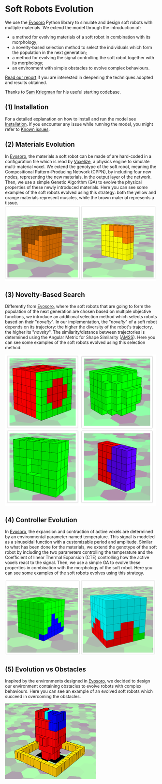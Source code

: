 Soft Robots Evolution
=======================================
We use the [Evosoro](https://github.com/skriegman/evosoro) Python library to simulate and design soft robots with multiple materials. We extend the model through the introduction of:
* a method for evolving materials of a soft robot in combination with its morphology;
* a novelty-based selection method to select the individuals which form the population in the next generation;
* a method for evolving the signal controlling the soft robot together with its morphology;
* an environment with simple obstacles to evolve complex behaviours.

[Read our report](https://github.com/ZarHenry96/Ev-SoftBots/blob/master/report.pdf) if you are interested in deepening the techniques adopted and results obtained.

Thanks to [Sam Kriegman](https://github.com/skriegman) for his useful starting codebase.

(1) Installation
------------
For a detailed explanation on how to install and run the model see [Installation](https://github.com/skriegman/evosoro#2-installation). If you encounter any issue while running the model, you might refer to [Known issues](https://github.com/skriegman/evosoro#4-known-issues).

(2) Materials Evolution
------------
In [Evosoro](https://github.com/skriegman/evosoro), the materials a soft robot can be made of are hard-coded in a configuration file which is read by [Voxelize](https://github.com/jonhiller/Voxelyze), a physics engine to simulate multi-material voxel. We extend the genotype of the soft robot, meaning the Compositional Pattern-Producing Network (CPPN), by including four new nodes, representing the new materials, in the output layer of the network. Then, we use a simple Genetic Algorithm (GA) to evolve the physical properties of these newly introduced materials. 
Here you can see some examples of the soft robots evolved using this strategy: both the yellow and orange materials represent muscles, while the brown material represents a tissue.
<img src="https://github.com/ZarHenry96/Ev-SoftBots/blob/master/img/materials-softbots.png" alt="materials evolution" width="500" height="250"/>

(3) Novelty-Based Search
------------
Differently from [Evosoro](https://github.com/skriegman/evosoro), where the soft robots that are going to form the population of the next generation are chosen based on multiple objective functions, we introduce an additional selection method which selects robots based on their "*novelty*". In our implementation, the "*novelty*" of a soft robot depends on its trajectory: the higher the diversity of the robot's trajectory, the higher its "*novelty*". The similarity/distance between trajectories is determined using the Angular Metric for Shape Similarity ([AMSS](https://www.konan-u.ac.jp/hp/seki/myarticles/nakamura2012paa.pdf)).
Here you can see some examples of the soft robots evolved using this selection method.

<img src="https://github.com/ZarHenry96/Ev-SoftBots/blob/master/img/novelty-softbots.png" alt="novelty-based search" width="500" height="500"/>

(4) Controller Evolution
------------
In [Evosoro](https://github.com/skriegman/evosoro), the expansion and contraction of active voxels are determined by an environmental parameter named temperature. This signal is modeled as a sinusoidal function with a customizable period and amplitude. Similar to what has been done for the materials, we extend the genotype of the soft robot by including the two parameters controlling the temperature and the Coefficient of linear Thermal Expansion (CTE) controlling how the active voxels react to the signal. Then, we use a simple GA to evolve these properties in combination with the morphology of the soft robot.
Here you can see some examples of the soft robots evolves using this strategy.

<img src="https://github.com/ZarHenry96/Ev-SoftBots/blob/master/img/controller-softbots.png" alt="controller evolution" width="500" height="250"/>

(5) Evolution vs Obstacles
------------
Inspired by the environments designed in [Evosoro](https://github.com/skriegman/evosoro), we decided to design our environment containing obstacles to evolve robots with complex behaviours. 
Here you can see an example of an evolved soft robots which succeed in overcoming the obstacles.

<img src="https://github.com/ZarHenry96/Ev-SoftBots/blob/master/img/over-obstacle-softbot.png" alt="controller evolution" width="300" height="250"/>
